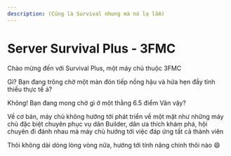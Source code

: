 ```yaml
---
description: (Cũng là Survival nhưng mà nó lạ lắm)
---
```


# Server Survival Plus - 3FMC

Chào mừng đến với Survival Plus, một máy chủ thuộc 3FMC

Gì? Bạn đang trông chờ một màn đón tiếp nồng hậu và hứa hẹn đầy tính thiếu thực tế á?

Không! Bạn đang mong chờ gì ở một thằng 6.5 điểm Văn vậy?

Về cơ bản, máy chủ không hướng tới phát triển về một mặt như những máy chủ đặc biệt chuyên phục vụ dân Builder, dân ưa thích khám phá, hội chuyên đi đánh nhau mà máy chủ hướng tới việc đáp ứng tất cả thành viên

Thôi không dài dòng lòng vòng nữa, hướng tới tính năng chính thôi nào :smile:
